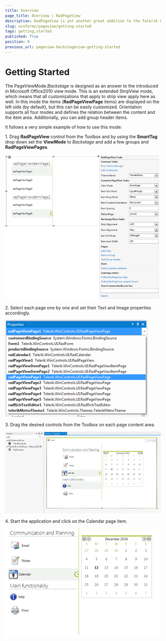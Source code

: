 ```yaml
---
title: Overview
page_title: Overview | RadPageView
description: RadPageView is yet another great addition to the Telerik UI for WinForms suite. As the name implies, this control layouts pages of subcontrols in different views.
slug: winforms/pageview/getting-started
tags: getting,started
published: True
position: 0
previous_url: pageview-backstageview-getting-started
---
```


# Getting Started
 
The PageViewMode.*Backstage* is designed as an answer to the introduced in Microsoft Office2010 view mode. This is an extended StripView mode, which means that all customizations that apply to strip view apply here as well. In this mode the items (**RadPageViewPage** items) are displayed on the left side (by default), but this can be easily customized. Orientation supports all four modes and defines the relation between the content and the item area.  Additionally, you can add group header items.

It follows a very simple example of how to use this mode:

1\. Drag **RadPageView** control from the Toolbox and by using the **SmartTag** drop down set the **ViewMode** to *Backstage* and add a few groups and **RadPageViewPages**.

![pageview-backstageview-getting-started 001](images/pageview-backstageview-getting-started001.png)

2\. Select each page one by one and set their Text and Image properties accordingly.

![pageview-backstageview-getting-started 002](images/pageview-backstageview-getting-started002.png)

3\. Drag the desired controls from the Toolbox on each page content area.

![pageview-backstageview-getting-started 003](images/pageview-backstageview-getting-started003.png)

4\. Start the application and click on the Calendar page item.

![pageview-backstageview-getting-started 004](images/pageview-backstageview-getting-started004.png)
